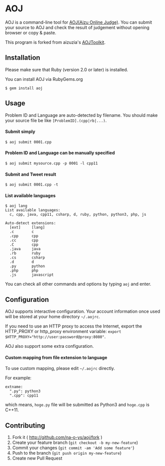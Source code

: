 # AOJ

AOJ is a command-line tool for [AOJ(Aizu Online Judge)](http://judge.u-aizu.ac.jp/onlinejudge/). You can submit your source to AOJ and check the result of judgement without opening browser or copy & paste.

This program is forked from aizuzia's [AOJToolkit](http://d.hatena.ne.jp/Tayama/20101207/1291727425). 

## Installation

Please make sure that Ruby (version 2.0 or later) is installed.

You can install AOJ via RubyGems.org
```
$ gem install aoj
```

## Usage

Problem ID and Language are auto-detected by filename. You should make your source file be like `[ProblemID].(cpp|rb|...)`.

#### Submit simply

```
$ aoj submit 0001.cpp
```

#### Problem ID and Language can be manually specified

```
$ aoj submit mysource.cpp -p 0001 -l cpp11
```

#### Submit and Tweet result

```
$ aoj submit 0001.cpp -t
```

#### List available languages

```
$ aoj lang
List available languages:
  c, cpp, java, cpp11, csharp, d, ruby, python, python3, php, js

Auto-detect extensions:
  [ext]     [lang]
  .c        c
  .cpp      cpp
  .cc       cpp
  .C        cpp
  .java     java
  .rb       ruby
  .cs       csharp
  .d        d
  .py       python
  .php      php
  .js       javascript
```

You can check all other commands and options by typing `aoj` and enter.

## Configuration

AOJ supports interactive configuration. Your account information once used will be stored at your home directory `~/.aojrc`.

If you need to use an HTTP proxy to access the Internet, export the HTTP_PROXY or http_proxy environment variable: `export $HTTP_PROXY="http://user:password@proxy:8080"`.

AOJ also support some extra configuration.

#### Custom mapping from file extension to language

To use custom mapping, please edit `~/.aojrc` directly.

For example:

```
extname:
  ".py": python3
  ".cpp": cpp11
```

which means, `hoge.py` file will be submitted as Python3 and `hoge.cpp` is C++11.

## Contributing

1. Fork it ( http://github.com/na-o-ys/aoj/fork )
2. Create your feature branch (`git checkout -b my-new-feature`)
3. Commit your changes (`git commit -am 'Add some feature'`)
4. Push to the branch (`git push origin my-new-feature`)
5. Create new Pull Request

